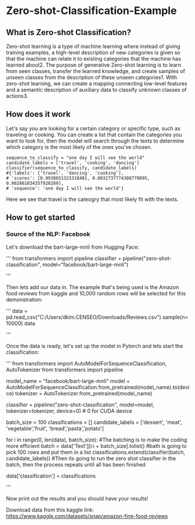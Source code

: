 # Zero-shot-Classification-Example

## What is Zero-shot Classification?

Zero-shot learning is a type of machine learning where instead of giving training examples, a high-level description of new categories is given so that the machine can relate it to existing categories that the machine has learned about2. The purpose of generative Zero-shot learning is to learn from seen classes, transfer the learned knowledge, and create samples of unseen classes from the description of these unseen categories1. With zero-shot learning, we can create a mapping connecting low-level features and a semantic description of auxiliary data to classify unknown classes of actions3.

## How does it work

Let's say you are looking for a certain category or specific type, such as traveling or cooking. You can create a list that contain the categories you want to look for, then the model will search through the texts to determine which category is the most likely of the ones you've chosen.

```
sequence_to_classify = "one day I will see the world"
candidate_labels = ['travel', 'cooking', 'dancing']
classifier(sequence_to_classify, candidate_labels)
#{'labels': ['travel', 'dancing', 'cooking'],
# 'scores': [0.9938651323318481, 0.0032737774308770895, 0.002861034357920289],
# 'sequence': 'one day I will see the world'}

```
Here we see that travel is the cateogry that most likely fit with the texts.

## How to get started

### Source of the NLP: Facebook

Let's download the bart-large-mnli from Hugging Face:

'''
from transformers import pipeline
classifier = pipeline("zero-shot-classification",
                      model="facebook/bart-large-mnli")

'''

Then lets add our data in. The example that's being used is the Amazon food reviews from kaggle and 10,000 random rows will be selected for this demonstration:

'''
data = pd.read_csv("C:/Users/dkim.CENSEO/Downloads/Reviews.csv").sample(n=10000)
data

'''

Once the data is ready, let's set up the model in Pytorch and lets start the classification:

'''
from transformers import AutoModelForSequenceClassification, AutoTokenizer
from transformers import pipeline

model_name = "facebook/bart-large-mnli"
model = AutoModelForSequenceClassification.from_pretrained(model_name).to(device)
tokenizer = AutoTokenizer.from_pretrained(model_name)


classifier = pipeline("zero-shot-classification", model=model, tokenizer=tokenizer, device=0) # 0 for CUDA device

batch_size = 100
classifications = [] 
candidate_labels = ['dessert', 'meat', 'vegetable','fruit', 'bread','pasta','potato']


for i in range(0, len(data), batch_size): #The batching is to make the coding more efficient
    batch = data['Text'][i:i + batch_size].tolist() #bath is going to pick 100 rows and put them in a list
    classifications.extend(classifier(batch, candidate_labels)) #Then its going to run the zero shot classifier in the batch, then the process repeats until all has been finished

data['classification'] = classifications 

'''

Now print out the results and you should have your results!



Download data from this kaggle link: https://www.kaggle.com/datasets/snap/amazon-fine-food-reviews

